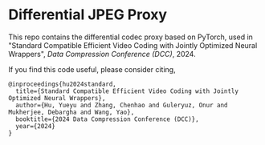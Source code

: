 # Differential JPEG Proxy
This repo contains the differential codec proxy based on PyTorch, used in "Standard Compatible Efficient Video Coding with Jointly Optimized Neural Wrappers", *Data Compression Conference (DCC)*, 2024.

If you find this code useful, please consider citing,

```
@inproceedings{hu2024standard,
  title={Standard Compatible Efficient Video Coding with Jointly Optimized Neural Wrappers},
  author={Hu, Yueyu and Zhang, Chenhao and Guleryuz, Onur and Mukherjee, Debargha and Wang, Yao},
  booktitle={2024 Data Compression Conference (DCC)},
  year={2024}
}
```